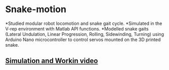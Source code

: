 # Snake-motion
 *Studied modular robot locomotion and snake gait cycle.
 *Simulated in the V-rep environment with Matlab API functions.
 *Modelled snake gaits (Lateral Undulation, Linear Progression, Rolling, Sidewinding, Turning) using Arduino Nano microcontroller to control servos mounted on the 3D printed snake.
## [Simulation and Workin video](https://youtu.be/m5SC34OUbxM)

